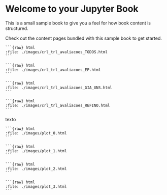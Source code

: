 Welcome to your Jupyter Book
============================

This is a small sample book to give you a feel for how book content is
structured.

Check out the content pages bundled with this sample book to get started.

````{tabbed} Todos
```{raw} html
:file: ./images/crl_trl_avaliacoes_TODOS.html
```
````

````{tabbed} E&P
```{raw} html
:file: ./images/crl_trl_avaliacoes_EP.html
```
````

````{tabbed} GIA & UNs
```{raw} html
:file: ./images/crl_trl_avaliacoes_GIA_UNS.html
```
````

````{tabbed} Refino
```{raw} html
:file: ./images/crl_trl_avaliacoes_REFINO.html
```
````

texto 

````{tabbed} Todos
```{raw} html
:file: ./images/plot_0.html
```
````

````{tabbed} E&P
```{raw} html
:file: ./images/plot_1.html
```
````

````{tabbed} GIA & UNs
```{raw} html
:file: ./images/plot_2.html
```
````

````{tabbed} Refino
```{raw} html
:file: ./images/plot_3.html
```
````
